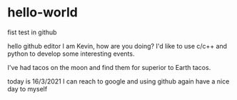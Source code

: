# hello-world
fist test in github


hello github editor
I am Kevin, how are you doing?
I'd like to use c/c++ and python to develop some interesting events.

I've had tacos on the moon and find them for superior to Earth tacos.

today is 16/3/2021
I can reach to google and using github again
have a nice day to myself

